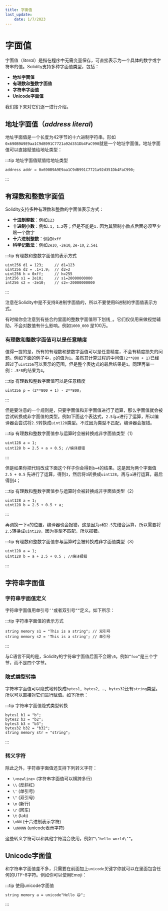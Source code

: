```yaml
---
title: 字面值
last_update:
    date: 1/7/2023
---
```


# 字面值

字面值（*literal*）是指在程序中无需变量保存，可直接表示为一个具体的数字或字符串的值。Solidity支持多种字面值类型，包括：

- **地址字面值**
- **有理数和整数字面值**
- **字符串字面值**
- **Unicode字面值**

我们接下来对它们逐一进行介绍。

## 地址字面值（*address literal*)

地址字面值是一个长度为42字节的十六进制字符串。形如`0x690B9A9E9aa1C9dB991C7721a92d351Db4FaC990`就是一个地址字面值。地址字面值可以直接赋值给地址类型：

:::tip 地址字面值赋值给地址类型
```solidity
address addr = 0x690B9A9E9aa1C9dB991C7721a92d351Db4FaC990;
```
:::

## 有理数和整数字面值

Solidity支持多种有理数和整数的字面值表示方式：

- **十进制整数**：例如`123`
- **十进制小数**：例如`.1`，`1.2`等；但是不能是`1.` 因为其限制小数点后面必须至少跟一个数字
- **十六进制整数**：例如`0xff`
- **科学记数法**：例如`2e10`, `-2e10`, `2e-10`, `2.5e1`

:::tip 有理数和整数字面值的表示方式
```solidity
uint256 d1 = 123;     // d1=123
uint256 d2 = .1+1.9;  // d2=2
uint256 h = 0xff;     // h=255
int256 s1 = 2e10;     // s1=20000000000
int256 s2 = -2e10;    // s2=-20000000000
```
:::

注意在Solidity中是不支持8进制字面值的，所以不要使用8进制的字面值表示方式。

有时候你会注意到有些合约里面的整数字面值带下划线`_`。它们仅仅用来做视觉辅助，不会对数值有什么影响。例如`1000_000` 是100万。

### 有理数和整数字面值可以是任意精度

值得一提的是，所有的有理数和整数字面值可以是任意精度，不会有精度损失的问题。例如下面的例子中，`p`的值为`1`。虽然其计算过程的中间值`(2**800 + 1)`已经超过了`uint256`可以表示的范围，但是整个表达式的最后结果是`1`。同理再举一例：`.5*8`的结果为`4`。

:::tip 有理数和整数字面值可以是任意精度
```solidity
uint256 p = (2**800 + 1) - 2**800;
```
:::

但是要注意的一个规则是，只要字面值和非字面值进行了运算，那么字面值就会被尝试转换成非字面值的类型。例如下面这个表达式，`2.5`与`a`进行了运算，所以编译器会尝试将`2.5`转换成`uint128`类型。不过因为类型不匹配，编译器会报错。

:::tip 有理数和整数字面值参与运算时会被转换成非字面值类型（1）
```solidity
uint128 a = 1;
uint128 b = 2.5 + a + 0.5; //编译报错
```
:::

但是如果你把代码改成下面这个样子你会得到`b=4`的结果。这是因为两个字面值`2.5 + 0.5` 先进行了运算，得到`3`，然后将`3`转换成`uint128`，再与`a`进行运算，最后得到`4`；

:::tip 有理数和整数字面值参与运算时会被转换成非字面值类型（2）
```solidity
uint128 a = 1;
uint128 b = 2.5 + 0.5 + a;
```
:::

再调换一下`a`的位置，编译器也会报错，这是因为`a`和`2.5`先结合运算，所以需要将`2.5`转换成`uint128`，因为类型不匹配，所以报错。

:::tip 有理数和整数字面值参与运算时会被转换成非字面值类型（3）
```solidity
uint128 a = 1;
uint128 b = a + 2.5 + 0.5 ; //编译报错
```
:::

## 字符串字面值

### 字符串字面值定义

字符串字面值用单引号`’’`或者双引号`””`定义。如下所示：

:::tip 字符串字面值的表示方式
```solidity
string memory s1 = "This is a string"; // 双引号
string memory s2 = 'This is a string'; // 单引号
```
:::

与C语言不同的是，Solidity的字符串字面值后面不会跟`\0`。例如`”foo”`是三个字节，而不是四个字节。

### 隐式类型转换

字符串字面值可以隐式地转换成`bytes1, bytes2, …, bytes32`还有`string`类型。所以可以直接对它们进行赋值。如下所示：

:::tip 字符串字面值隐式类型转换
```solidity
bytes1 b1 = "b";
bytes2 b2 = "b2";
bytes3 b3 = "b3";
bytes32 b32 = "b32";
string memory str = "string";
```
:::

### 转义字符

除此之外，字符串字面值还支持下列转义字符：

- `\<newline>` (字符串字面值可以横跨多行)
- `\\` (反斜杠)
- `\'` (单引号)
- `\"` (双引号)
- `\n` (新行)
- `\r` (回车)
- `\t` (tab)
- `\xNN` (十六进制表示字符)
- `\uNNNN` (unicode表示字符)

这些转义字符可以和其他字符混合使用，例如`”\’hello world\’”`。

## Unicode字面值

和字符串字面值差不多，只需要在前面加上`unicode`关键字你就可以在里面包含任何的UTF-8字符。例如你可以使用Emoji：

:::tip 使用unicode字面值
```solidity
string memory a = unicode"Hello 😃";
```
:::